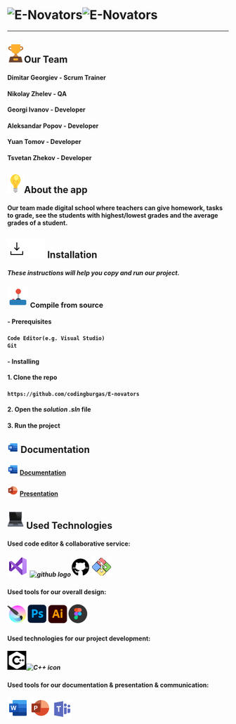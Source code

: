 # <img src= "resources/#gh-dark-mode-only" alt="E-Novators"><img src= "resources/#gh-light-mode-only" alt="E-Novators">
  
<hr>

## <img src= "resources/trophy_icon.png" alt="trophy icon">Our Team
 
#### Dimitar Georgiev - Scrum Trainer
#### Nikolay Zhelev - QA
#### Georgi Ivanov - Developer
#### Aleksandar Popov - Developer
#### Yuan Tomov - Developer
#### Tsvetan Zhekov - Developer

## <img src= "resources/light-bulb_icon.png" alt="light bulb">About the app

#### Our team made digital school where teachers can give homework, tasks to grade, see the students with highest/lowest grades and the average grades of a student.

## <img src= "resources/download_dark.png#gh-light-mode-only" alt="download emoji"><img src= "resources/download_light.png#gh-dark-mode-only" alt="download emoji"> Installation

#### *These instructions will help you copy and run our project.*

### <img src= "resources/controller_emoji.png" alt="controller"> Compile from source

#### - Prerequisites

#### `Code Editor(e.g. Visual Studio)` <br> `Git`

#### - Installing

#### 1. Clone the repo

#### `https://github.com/codingburgas/E-novators`

#### 2. Open the *solution .sln* file

#### 3. Run the project

## <img src= "resources/word_logo.png" alt="document icon"> Documentation

#### <img src= "resources/word_logo.png" alt="word logo"> [Documentation](posle)
#### <img src= "resources/powerpoint_logo.png" alt="powerpoint logo"> [Presentation](posle)

## <img src= "resources/laptop_icon.png" alt="laptop icon"> Used Technologies

#### Used code editor & collaborative service:
##### <img src= "resources/visual_studio_logo.png" alt="Visual Studio 2022 logo"> <img src= "resources/github_logo_light.png#gh-light-mode-only" alt="github logo"><img src= "resources/github_logo_dark.png#gh-dark-mode-only" alt="github logo"> <img src= "resources/git_logo.png" alt="Git logo">
#### Used tools for our overall design:
##### <img src= "resources/krita_icon.png" alt="Krita logo"> <img src= "resources/photoshop_icon.png" alt="Photoshop logo"> <img src= "resources/illustrator_icon.png" alt="Illustrator logo"> <img src= "resources/figma_icon.png" alt="Figma logo">
#### Used technologies for our project development:
##### <img src= "resources/C++_icon_light.png#gh-dark-mode-only" alt="C++ icon"><img src= "resources/C++_icon_dark.png#gh-light-mode-only" alt="C++ icon">
#### Used tools for our documentation & presentation & communication:
##### <img src= "resources/word_logo_big.png" alt="word logo"> <img src= "resources/powerpoint_logo_big.png" alt="powerpoint logo"> <img src= "resources/microsoft_teams_logo.png" alt="microsoft teams logo">
